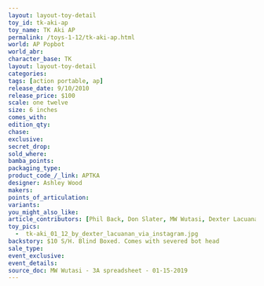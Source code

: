 ```yaml
---
layout: layout-toy-detail 
toy_id: tk-aki-ap
toy_name: TK Aki AP
permalink: /toys-1-12/tk-aki-ap.html
world: AP Popbot
world_abr: 
character_base: TK
layout: layout-toy-detail
categories: 
tags: [action portable, ap] 
release_date: 9/10/2010
release_price: $100 
scale: one twelve
size: 6 inches
comes_with: 
edition_qty: 
chase: 
exclusive: 
secret_drop: 
sold_where: 
bamba_points: 
packaging_type: 
product_code_/_link: APTKA
designer: Ashley Wood
makers: 
points_of_articulation: 
variants: 
you_might_also_like: 
article_contributors: [Phil Back, Don Slater, MW Wutasi, Dexter Lacuanan]
toy_pics: 
  -  tk-aki_01_12_by_dexter_lacuanan_via_instagram.jpg
backstory: $10 S/H. Blind Boxed. Comes with severed bot head
sale_type: 
event_exclusive: 
event_details: 
source_doc: MW Wutasi - 3A spreadsheet - 01-15-2019
---
```

